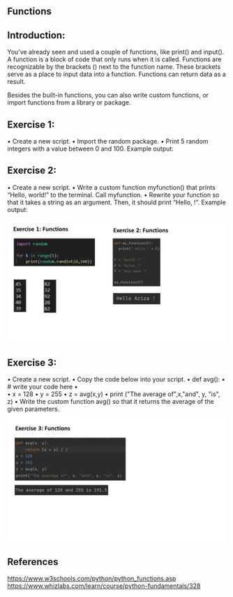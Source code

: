## Functions

## Introduction:
You’ve already seen and used a couple of functions, like print() and input(). A function is a block of code that only runs when it is called. Functions are recognizable by the brackets () next to the function name. These brackets serve as a place to input data into a function.
Functions can return data as a result.

Besides the built-in functions, you can also write custom functions, or import functions from a library or package.
## Exercise 1:
•	Create a new script.
•	Import the random package.
•	Print 5 random integers with a value between 0 and 100.
Example output:
 

## Exercise 2:
•	Create a new script.
•	Write a custom function myfunction() that prints “Hello, world!” to the terminal. Call myfunction.
•	Rewrite your function so that it takes a string as an argument. Then, it should print “Hello, <string>!”.
Example output:
 

![Python-Functions-Ex1-2]( https://github.com/techgrounds/cloud-6-repo-AzizaAdam/blob/main/00_includes/Python06/Ex1-2.jpg) 

## Exercise 3:
•	Create a new script.
•	Copy the code below into your script.
•	def avg():
•	    # write your code here
•	 
•	x = 128
•	y = 255
•	z = avg(x,y)
•	print ("The average of",x,"and", y, "is", z)
•	Write the custom function avg() so that it returns the average of the given parameters.



![Python-Functions-Ex3]( https://github.com/techgrounds/cloud-6-repo-AzizaAdam/blob/main/00_includes/Python06/Ex3.jpg) 


## References
https://www.w3schools.com/python/python_functions.asp
https://www.whizlabs.com/learn/course/python-fundamentals/328




